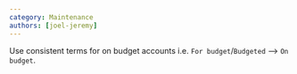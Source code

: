 ```yaml
---
category: Maintenance
authors: [joel-jeremy]
---
```


Use consistent terms for on budget accounts i.e. `For budget`/`Budgeted` --> `On budget`.

